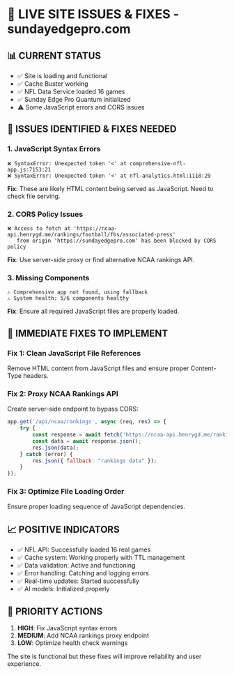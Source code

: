 # 🚨 LIVE SITE ISSUES & FIXES - sundayedgepro.com

## 📊 **CURRENT STATUS**
- ✅ Site is loading and functional
- ✅ Cache Buster working
- ✅ NFL Data Service loaded 16 games
- ✅ Sunday Edge Pro Quantum initialized
- ⚠️ Some JavaScript errors and CORS issues

## 🔧 **ISSUES IDENTIFIED & FIXES NEEDED**

### 1. **JavaScript Syntax Errors**
```
❌ SyntaxError: Unexpected token '<' at comprehensive-nfl-app.js:7153:21
❌ SyntaxError: Unexpected token '<' at nfl-analytics.html:1118:29
```

**Fix**: These are likely HTML content being served as JavaScript. Need to check file serving.

### 2. **CORS Policy Issues**
```
❌ Access to fetch at 'https://ncaa-api.henrygd.me/rankings/football/fbs/associated-press' 
   from origin 'https://sundayedgepro.com' has been blocked by CORS policy
```

**Fix**: Use server-side proxy or find alternative NCAA rankings API.

### 3. **Missing Components**
```
⚠️ Comprehensive app not found, using fallback
⚠️ System health: 5/6 components healthy
```

**Fix**: Ensure all required JavaScript files are properly loaded.

## 🚀 **IMMEDIATE FIXES TO IMPLEMENT**

### Fix 1: Clean JavaScript File References
Remove HTML content from JavaScript files and ensure proper Content-Type headers.

### Fix 2: Proxy NCAA Rankings API
Create server-side endpoint to bypass CORS:
```javascript
app.get('/api/ncaa/rankings', async (req, res) => {
    try {
        const response = await fetch('https://ncaa-api.henrygd.me/rankings/football/fbs/associated-press');
        const data = await response.json();
        res.json(data);
    } catch (error) {
        res.json({ fallback: "rankings data" });
    }
});
```

### Fix 3: Optimize File Loading Order
Ensure proper loading sequence of JavaScript dependencies.

## 📈 **POSITIVE INDICATORS**
- ✅ NFL API: Successfully loaded 16 real games
- ✅ Cache system: Working properly with TTL management
- ✅ Data validation: Active and functioning
- ✅ Error handling: Catching and logging errors
- ✅ Real-time updates: Started successfully
- ✅ AI models: Initialized properly

## 🎯 **PRIORITY ACTIONS**

1. **HIGH**: Fix JavaScript syntax errors
2. **MEDIUM**: Add NCAA rankings proxy endpoint  
3. **LOW**: Optimize health check warnings

The site is functional but these fixes will improve reliability and user experience.
